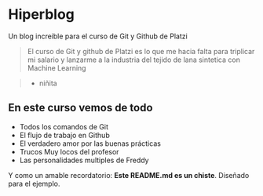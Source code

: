 # Hiperblog
Un blog increible para el curso de Git y Github de Platzi

> El curso de Git y github de Platzi es lo que me hacia falta para triplicar mi salario y lanzarme a la industria del tejido de lana sintetica con Machine Learning

> - niñita


## En este curso vemos de todo
* Todos los comandos de Git
* El flujo de trabajo en Github
* El verdadero amor por las buenas prácticas
* Trucos Muy locos del profesor
* Las personalidades multiples de Freddy

Y como un amable recordatorio: **Este README.md es un chiste**. Diseñado para el ejemplo.